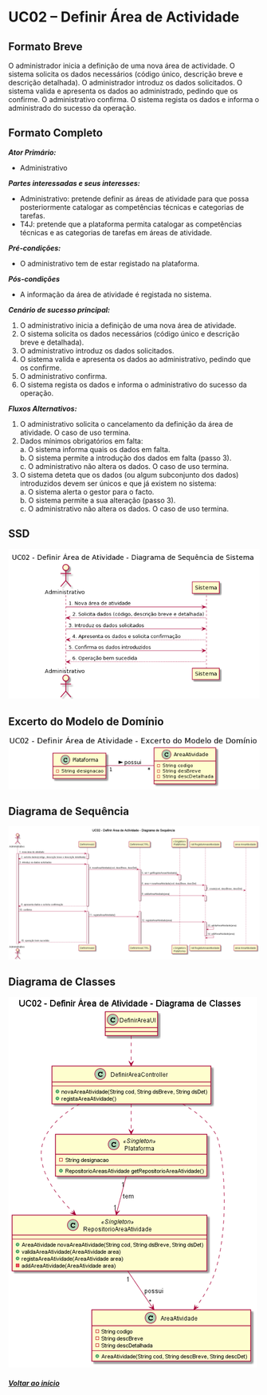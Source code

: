 # UC02 – Definir Área de Actividade

## Formato Breve

O administrador inicia a definição de uma nova área de actividade. O sistema solicita os dados necessários (código único, descrição breve e descrição detalhada). O administrador introduz os dados solicitados. O sistema valida e apresenta os dados ao administrado, pedindo que os confirme. O administrativo confirma. O sistema regista os dados e informa o administrado do sucesso da operação.

## Formato Completo


**_Ator Primário:_**

- Administrativo

**_Partes interessadas e seus interesses:_**

- Administrativo: pretende definir as áreas de atividade para que possa posteriormente catalogar as competências técnicas e categorias de tarefas.
- T4J: pretende que a plataforma permita catalogar as competências técnicas e as categorias de tarefas em áreas de atividade.

**_Pré-condições:_**

- O administrativo tem de estar registado na plataforma.

**_Pós-condições_**

- A informação da área de atividade é registada no sistema.

**_Cenário de sucesso principal:_**

1.	O administrativo inicia a definição de uma nova área de atividade.
2.	O sistema solicita os dados necessários (código único e descrição breve e detalhada).
3.	O administrativo introduz os dados solicitados.
4.	O sistema valida e apresenta os dados ao administrativo, pedindo que os confirme.
5.	O administrativo confirma.
6.	O sistema regista os dados e informa o administrativo do sucesso da operação.

**_Fluxos Alternativos:_**

1.	O administrativo solicita o cancelamento da definição da área de atividade. O caso de uso termina.
2.	Dados mínimos obrigatórios em falta:<br/>
  a.	O sistema informa quais os dados em falta.<br/>
  b.	O sistema permite a introdução dos dados em falta (passo 3).<br/>
  c.	O administrativo não altera os dados. O caso de uso termina.
3.	O sistema deteta que os dados (ou algum subconjunto dos dados) introduzidos devem ser únicos e que já existem no sistema:<br/>
  a.	O sistema alerta o gestor para o facto.<br/>
  b.	O sistema permite a sua alteração (passo 3).<br/>
  c.	O administrativo não altera os dados. O caso de uso termina.

## SSD
![UC02_Definir_Area_Atividade_SSD](UC02_Definir_Area_Atividade_SSD.png)

## Excerto do Modelo de Domínio
![UC02_Definir_Area_Atividade_MD](UC02_Definir_Area_Atividade_MD.png)

## Diagrama de Sequência
![UC02_Definir_Area_Actividade_Diagrama_Sequencia](UC02_Definir_Area_Actividade_Diagrama_Sequencia.png)

## Diagrama de Classes
![UC02_Definir_Area_Atividade_Diagrama_Classes](UC02_Definir_Area_Atividade_Diagrama_Classes.png)

##### [Voltar ao início](https://github.com/blestonbandeiraUPSKILL/upskill_java1_labprg_grupo2/tree/main/README.md)

